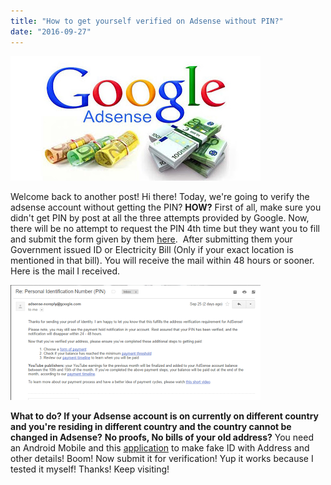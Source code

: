 ```yaml
---
title: "How to get yourself verified on Adsense without PIN?"
date: "2016-09-27"
---
```


[![](images/Google-Adsense-Is-The-Best-Advertising-Network1.jpg)](https://3.bp.blogspot.com/-7-N7wlBlpO4/V-qx73GaTOI/AAAAAAAAByg/T_9uKzVXf2YG6yMmwRpwCaAmRCkfmEuRwCLcB/s1600/Google-Adsense-Is-The-Best-Advertising-Network1.jpg)

Welcome back to another post! Hi there! Today, we're going to verify the adsense account without getting the PIN? **HOW?** First of all, make sure you didn't get PIN by post at all the three attempts provided by Google. Now, there will be no attempt to request the PIN 4th time but they want you to fill and submit the form given by them [here](https://support.google.com/adsense/troubleshooter/1094206).  After submitting them your Government issued ID or Electricity Bill (Only if your exact location is mentioned in that bill). You will receive the mail within 48 hours or sooner. Here is the mail I received.

[![](images/Untitled.png)](https://2.bp.blogspot.com/-5zZEX8cwddU/V-qz4g14qmI/AAAAAAAABys/a47_L4XUm3g3y2rIPhwaiIl-YTeVnOQVQCLcB/s1600/Untitled.png)

**What to do? If your Adsense account is on currently on different country and you're residing in different country and the country cannot be changed in Adsense?** **No proofs, No bills of your old address?** You need an Android Mobile and this [application](https://play.google.com/store/apps/details?id=app.bugbyte.fakeidgenerator&hl=en) to make fake ID with Address and other details! Boom! Now submit it for verification! Yup it works because I tested it myself! Thanks! Keep visiting!
